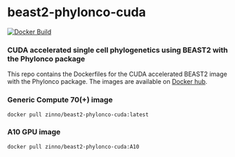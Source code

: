 # beast2-phylonco-cuda

[![Docker Build](https://github.com/jzinno/beast2-phylonco-cuda/actions/workflows/docker-build.yml/badge.svg)](https://github.com/jzinno/beast2-phylonco-cuda/actions/workflows/docker-build.yml)

### CUDA accelerated single cell phylogenetics using BEAST2 with the Phylonco package

This repo contains the Dockerfiles for the CUDA accelerated BEAST2 image with the Phylonco package. The images are available on [Docker hub](https://hub.docker.com/r/zinno/beast2-phylonco-cuda/tags).

### Generic Compute 70(+) image

```
docker pull zinno/beast2-phylonco-cuda:latest
```

### A10 GPU image

```
docker pull zinno/beast2-phylonco-cuda:A10
```
